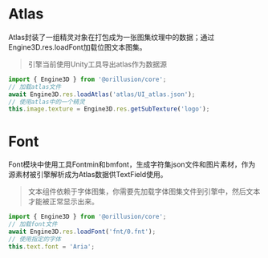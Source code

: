 # Atlas

Atlas封装了一组精灵对象在打包成为一张图集纹理中的数据；通过Engine3D.res.loadFont加载位图文本图集。

> 引擎当前使用Unity工具导出atlas作为数据源

```ts
import { Engine3D } from '@orillusion/core';
// 加载atlas文件
await Engine3D.res.loadAtlas('atlas/UI_atlas.json');
// 使用atlas中的一个精灵
this.image.texture = Engine3D.res.getSubTexture('logo');
```

# Font
Font模块中使用工具Fontmin和bmfont，生成字符集json文件和图片素材，作为源素材被引擎解析成为Atlas数据供TextField使用。

> 文本组件依赖于字体图集，你需要先加载字体图集文件到引擎中，然后文本才能被正常显示出来。

```ts
import { Engine3D } from '@orillusion/core';
// 加载font文件
await Engine3D.res.loadFont('fnt/0.fnt');
// 使用指定的字体
this.text.font = 'Aria';
```
